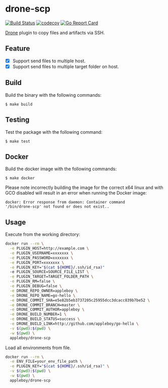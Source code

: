 # drone-scp

[![Build Status](https://travis-ci.org/appleboy/drone-scp.svg?branch=master)](https://travis-ci.org/appleboy/drone-scp) [![codecov](https://codecov.io/gh/appleboy/drone-scp/branch/master/graph/badge.svg)](https://codecov.io/gh/appleboy/drone-scp) [![Go Report Card](https://goreportcard.com/badge/github.com/appleboy/drone-scp)](https://goreportcard.com/report/github.com/appleboy/drone-scp)

[Drone](https://github.com/drone/drone) plugin to copy files and artifacts via SSH. 

## Feature

* [x] Support send files to multiple host.
* [x] Support send files to multiple target folder on host.

## Build

Build the binary with the following commands:

```
$ make build
```

## Testing

Test the package with the following command:

```
$ make test
```

## Docker

Build the docker image with the following commands:

```
$ make docker
```

Please note incorrectly building the image for the correct x64 linux and with
GCO disabled will result in an error when running the Docker image:

```
docker: Error response from daemon: Container command
'/bin/drone-scp' not found or does not exist..
```

## Usage

Execute from the working directory:

```bash
docker run --rm \
  -e PLUGIN_HOST=http://example.com \
  -e PLUGIN_USERNAME=xxxxxxx \
  -e PLUGIN_PASSWORD=xxxxxxx \
  -e PLUGIN_PORT=xxxxxxx \
  -e PLUGIN_KEY="$(cat ${HOME}/.ssh/id_rsa)"
  -e PLUGIN_SOURCE=SOURCE_FILE_LIST \
  -e PLUGIN_TARGET=TARGET_FOLDER_PATH \
  -e PLUGIN_RM=false \
  -e PLUGIN_DEBUG=false \
  -e DRONE_REPO_OWNER=appleboy \
  -e DRONE_REPO_NAME=go-hello \
  -e DRONE_COMMIT_SHA=e5e82b5eb3737205c25955dcc3dcacc839b7be52 \
  -e DRONE_COMMIT_BRANCH=master \
  -e DRONE_COMMIT_AUTHOR=appleboy \
  -e DRONE_BUILD_NUMBER=1 \
  -e DRONE_BUILD_STATUS=success \
  -e DRONE_BUILD_LINK=http://github.com/appleboy/go-hello \
  -v $(pwd):$(pwd) \
  -w $(pwd) \
  appleboy/drone-scp
```

Load all environments from file.

```bash
docker run --rm \
  -e ENV_FILE=your_env_file_path \
  -e PLUGIN_KEY="$(cat ${HOME}/.ssh/id_rsa)" \
  -v $(pwd):$(pwd) \
  -w $(pwd) \
  appleboy/drone-scp
```
